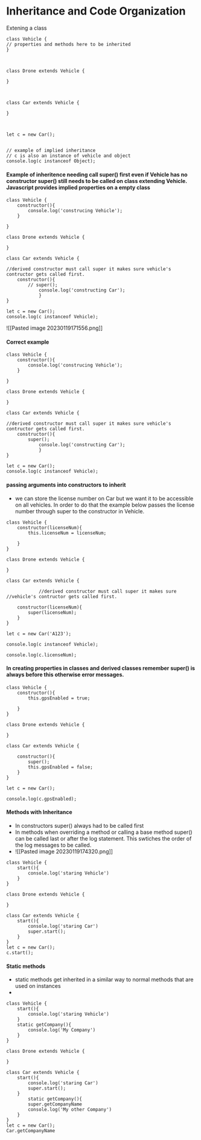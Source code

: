 
# Inheritance and Code Organization

Extening a class

```
class Vehicle {
// properties and methods here to be inherited
}

  

class Drone extends Vehicle {

}

  

class Car extends Vehicle {

}

  

let c = new Car();

  
// example of implied inheritance
// c is also an instance of vehicle and object
console.log(c instanceof Object);

```
#### Example of inheritence needing call super() first even if Vehicle has no constructor super() still needs to be called on class extending Vehicle. Javascript provides implied properties on a empty class
```
class Vehicle {
	constructor(){
		console.log('construcing Vehicle');
	}

}

class Drone extends Vehicle {

}

class Car extends Vehicle {

//derived constructor must call super it makes sure vehicle's contructor gets called first.
	constructor(){
		// super();
			console.log('constructing Car');
			}
}

let c = new Car();
console.log(c instanceof Vehicle);

```

![[Pasted image 20230119171556.png]]
#### Correct example
```
class Vehicle {
	constructor(){
		console.log('construcing Vehicle');
	}

}

class Drone extends Vehicle {

}

class Car extends Vehicle {

//derived constructor must call super it makes sure vehicle's contructor gets called first.
	constructor(){
		super();
			console.log('constructing Car');
			}
}

let c = new Car();
console.log(c instanceof Vehicle);
```
#### passing arguments into constructors to inherit
- we can store the license number on Car but we want it to be accessible on all vehicles. In order to do that the example below passes the license number through super to the constructor in Vehicle.
```
class Vehicle {
	constructor(licenseNum){
		this.licenseNum = licenseNum;

	}
}

class Drone extends Vehicle {

}

class Car extends Vehicle {

			//derived constructor must call super it makes sure //vehicle's contructor gets called first.

	constructor(licenseNum){
		super(licenseNum);
	}
}

let c = new Car('A123');

console.log(c instanceof Vehicle);

console.log(c.licenseNum);
```
#### In creating properties in classes and derived classes remember super() is always before this otherwise error messages.

```
class Vehicle {
	constructor(){
		this.gpsEnabled = true;

	}
}

class Drone extends Vehicle {

}

class Car extends Vehicle {

	constructor(){
		super();
		this.gpsEnabled = false;
	}
}

let c = new Car();

console.log(c.gpsEnabled);
```

#### Methods with Inheritance
- In constructors super() always had to be called first
- In methods when overriding a method or calling a base method super() can be called last or after the log statement. This swtiches the order of the log messages to be called.
- ![[Pasted image 20230119174320.png]]
```
class Vehicle {
	start(){
		console.log('staring Vehicle')
	}
}

class Drone extends Vehicle {

}

class Car extends Vehicle {
	start(){
		console.log('staring Car')
		super.start();
	}
}
let c = new Car();
c.start();
```
#### Static methods
- static methods get inherited in a similar way to normal methods that are used on instances
- 
```
class Vehicle {
	start(){
		console.log('staring Vehicle')
	}
	static getCompany(){
		console.log('My Company')
	}
}

class Drone extends Vehicle {

}

class Car extends Vehicle {
	start(){
		console.log('staring Car')
		super.start();
	}
		static getCompany(){
		super.getCompanyName
		console.log('My other Company')
	}
}
let c = new Car();
Car.getCompanyName
```